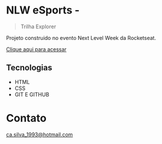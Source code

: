 # NLW eSports - 

> Trilha Explorer

Projeto construido no evento Next Level Week da Rocketseat.

[Clique aqui para acessar](https://caahdev.github.io/NLW/)

## Tecnologias 

- HTML 
- CSS
- GIT E GITHUB

# Contato 
ca.silva_1993@hotmail.com

